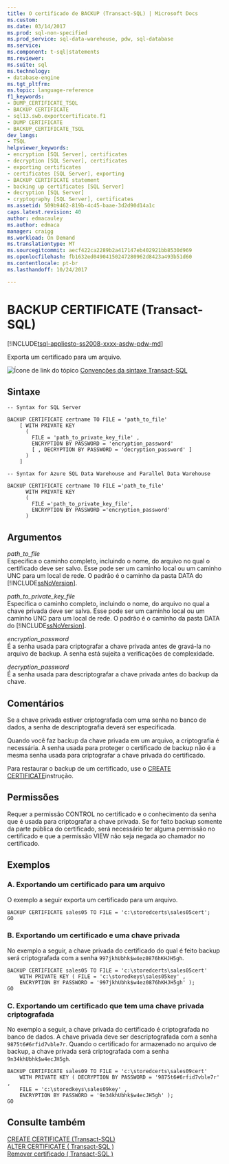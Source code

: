 ```yaml
---
title: O certificado de BACKUP (Transact-SQL) | Microsoft Docs
ms.custom: 
ms.date: 03/14/2017
ms.prod: sql-non-specified
ms.prod_service: sql-data-warehouse, pdw, sql-database
ms.service: 
ms.component: t-sql|statements
ms.reviewer: 
ms.suite: sql
ms.technology:
- database-engine
ms.tgt_pltfrm: 
ms.topic: language-reference
f1_keywords:
- DUMP_CERTIFICATE_TSQL
- BACKUP CERTIFICATE
- sql13.swb.exportcertificate.f1
- DUMP CERTIFICATE
- BACKUP_CERTIFICATE_TSQL
dev_langs:
- TSQL
helpviewer_keywords:
- encryption [SQL Server], certificates
- decryption [SQL Server], certificates
- exporting certificates
- certificates [SQL Server], exporting
- BACKUP CERTIFICATE statement
- backing up certificates [SQL Server]
- decryption [SQL Server]
- cryptography [SQL Server], certificates
ms.assetid: 509b9462-819b-4c45-baae-3d2d90d14a1c
caps.latest.revision: 40
author: edmacauley
ms.author: edmaca
manager: craigg
ms.workload: On Demand
ms.translationtype: MT
ms.sourcegitcommit: aecf422ca2289b2a417147eb402921bb8530d969
ms.openlocfilehash: fb1632ed04904150247280962d8423a493b51d60
ms.contentlocale: pt-br
ms.lasthandoff: 10/24/2017

---
```

# <a name="backup-certificate-transact-sql"></a>BACKUP CERTIFICATE (Transact-SQL)
[!INCLUDE[tsql-appliesto-ss2008-xxxx-asdw-pdw-md](../../includes/tsql-appliesto-ss2008-xxxx-asdw-pdw-md.md)]

  Exporta um certificado para um arquivo.  
  
 ![Ícone de link do tópico](../../database-engine/configure-windows/media/topic-link.gif "Topic link icon") [Convenções da sintaxe Transact-SQL](../../t-sql/language-elements/transact-sql-syntax-conventions-transact-sql.md)  
  
## <a name="syntax"></a>Sintaxe  
  
```  
-- Syntax for SQL Server  
  
BACKUP CERTIFICATE certname TO FILE = 'path_to_file'  
    [ WITH PRIVATE KEY   
      (   
        FILE = 'path_to_private_key_file' ,  
        ENCRYPTION BY PASSWORD = 'encryption_password'   
        [ , DECRYPTION BY PASSWORD = 'decryption_password' ]   
      )   
    ]  
```  
  
```  
-- Syntax for Azure SQL Data Warehouse and Parallel Data Warehouse  
  
BACKUP CERTIFICATE certname TO FILE ='path_to_file'  
      WITH PRIVATE KEY   
      (   
        FILE ='path_to_private_key_file',  
        ENCRYPTION BY PASSWORD ='encryption_password'   
      )   
```  
  
## <a name="arguments"></a>Argumentos  
 *path_to_file*  
 Especifica o caminho completo, incluindo o nome, do arquivo no qual o certificado deve ser salvo. Esse pode ser um caminho local ou um caminho UNC para um local de rede. O padrão é o caminho da pasta DATA do [!INCLUDE[ssNoVersion](../../includes/ssnoversion-md.md)].  
  
 *path_to_private_key_file*  
 Especifica o caminho completo, incluindo o nome, do arquivo no qual a chave privada deve ser salva. Esse pode ser um caminho local ou um caminho UNC para um local de rede. O padrão é o caminho da pasta DATA do [!INCLUDE[ssNoVersion](../../includes/ssnoversion-md.md)].  
  
 *encryption_password*  
 É a senha usada para criptografar a chave privada antes de gravá-la no arquivo de backup. A senha está sujeita a verificações de complexidade.  
  
 *decryption_password*  
 É a senha usada para descriptografar a chave privada antes do backup da chave.  
  
## <a name="remarks"></a>Comentários  
 Se a chave privada estiver criptografada com uma senha no banco de dados, a senha de descriptografia deverá ser especificada.  
  
 Quando você faz backup da chave privada em um arquivo, a criptografia é necessária. A senha usada para proteger o certificado de backup não é a mesma senha usada para criptografar a chave privada do certificado.  
  
 Para restaurar o backup de um certificado, use o [CREATE CERTIFICATE](../../t-sql/statements/create-certificate-transact-sql.md)instrução.  
  
## <a name="permissions"></a>Permissões  
 Requer a permissão CONTROL no certificado e o conhecimento da senha que é usada para criptografar a chave privada. Se for feito backup somente da parte pública do certificado, será necessário ter alguma permissão no certificado e que a permissão VIEW não seja negada ao chamador no certificado.  
  
## <a name="examples"></a>Exemplos  
  
### <a name="a-exporting-a-certificate-to-a-file"></a>A. Exportando um certificado para um arquivo  
 O exemplo a seguir exporta um certificado para um arquivo.  
  
```  
BACKUP CERTIFICATE sales05 TO FILE = 'c:\storedcerts\sales05cert';  
GO  
```  
  
### <a name="b-exporting-a-certificate-and-a-private-key"></a>B. Exportando um certificado e uma chave privada  
 No exemplo a seguir, a chave privada do certificado do qual é feito backup será criptografada com a senha `997jkhUbhk$w4ez0876hKHJH5gh`.  
  
```  
BACKUP CERTIFICATE sales05 TO FILE = 'c:\storedcerts\sales05cert'  
    WITH PRIVATE KEY ( FILE = 'c:\storedkeys\sales05key' ,   
    ENCRYPTION BY PASSWORD = '997jkhUbhk$w4ez0876hKHJH5gh' );  
GO  
```  
  
### <a name="c-exporting-a-certificate-that-has-an-encrypted-private-key"></a>C. Exportando um certificado que tem uma chave privada criptografada  
 No exemplo a seguir, a chave privada do certificado é criptografada no banco de dados. A chave privada deve ser descriptografada com a senha `9875t6#6rfid7vble7r`. Quando o certificado for armazenado no arquivo de backup, a chave privada será criptografada com a senha `9n34khUbhk$w4ecJH5gh`.  
  
```  
BACKUP CERTIFICATE sales09 TO FILE = 'c:\storedcerts\sales09cert'   
    WITH PRIVATE KEY ( DECRYPTION BY PASSWORD = '9875t6#6rfid7vble7r' ,  
    FILE = 'c:\storedkeys\sales09key' ,   
    ENCRYPTION BY PASSWORD = '9n34khUbhk$w4ecJH5gh' );  
GO  
```  
  
## <a name="see-also"></a>Consulte também  
 [CREATE CERTIFICATE &#40;Transact-SQL&#41;](../../t-sql/statements/create-certificate-transact-sql.md)   
 [ALTER CERTIFICATE &#40; Transact-SQL &#41;](../../t-sql/statements/alter-certificate-transact-sql.md)   
 [Remover certificado &#40; Transact-SQL &#41;](../../t-sql/statements/drop-certificate-transact-sql.md)  
  
  


